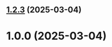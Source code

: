## [1.2.3](https://github.com/username/git-extended/compare/1.0.0...1.2.3) (2025-03-04)



# 1.0.0 (2025-03-04)



